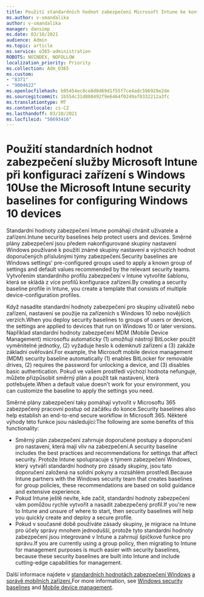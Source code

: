 ```yaml
---
title: Použití standardních hodnot zabezpečení Microsoft Intune ke konfiguraci zařízení s Windows 10
ms.author: v-smandalika
author: v-smandalika
manager: dansimp
ms.date: 03/10/2021
audience: Admin
ms.topic: article
ms.service: o365-administration
ROBOTS: NOINDEX, NOFOLLOW
localization_priority: Priority
ms.collection: Adm_O365
ms.custom:
- "8371"
- "9004622"
ms.openlocfilehash: b95454ec8ce8d0d69d1f55f7ce4adc596929e2de
ms.sourcegitcommit: 1b554c31d008492f9e6464f0249af0332212a3fc
ms.translationtype: MT
ms.contentlocale: cs-CZ
ms.lasthandoff: 03/10/2021
ms.locfileid: "50693416"
---
```

# <a name="use-the-microsoft-intune-security-baselines-for-configuring-windows-10-devices"></a><span data-ttu-id="a4526-102">Použití standardních hodnot zabezpečení služby Microsoft Intune při konfiguraci zařízení s Windows 10</span><span class="sxs-lookup"><span data-stu-id="a4526-102">Use the Microsoft Intune security baselines for configuring Windows 10 devices</span></span>

<span data-ttu-id="a4526-103">Standardní hodnoty zabezpečení Intune pomáhají chránit uživatele a zařízení.</span><span class="sxs-lookup"><span data-stu-id="a4526-103">Intune security baselines help protect users and devices.</span></span> <span data-ttu-id="a4526-104">Směrné plány zabezpečení jsou předem nakonfigurované skupiny nastavení Windows používané k použití známé skupiny nastavení a výchozích hodnot doporučených příslušnými týmy zabezpečení.</span><span class="sxs-lookup"><span data-stu-id="a4526-104">Security baselines are Windows settings' pre-configured groups used to apply a known group of settings and default values recommended by the relevant security teams.</span></span> <span data-ttu-id="a4526-105">Vytvořením standardního profilu zabezpečení v Intune vytvoříte šablonu, která se skládá z více profilů konfigurace zařízení.</span><span class="sxs-lookup"><span data-stu-id="a4526-105">By creating a security baseline profile in Intune, you create a template that consists of multiple device-configuration profiles.</span></span>

<span data-ttu-id="a4526-106">Když nasadíte standardní hodnoty zabezpečení pro skupiny uživatelů nebo zařízení, nastavení se použije na zařízeních s Windows 10 nebo novějších verzích.</span><span class="sxs-lookup"><span data-stu-id="a4526-106">When you deploy security baselines to groups of users or devices, the settings are applied to devices that run on Windows 10 or later versions.</span></span> <span data-ttu-id="a4526-107">Například standardní hodnoty zabezpečení MDM (Mobile Device Management) microsoftu automaticky (1) umožňují nástroji BitLocker použít vyměnitelné jednotky, (2) vyžaduje heslo k odemknutí zařízení a (3) zakáže základní ověřování.</span><span class="sxs-lookup"><span data-stu-id="a4526-107">For example, the Microsoft mobile device management (MDM) security baseline automatically (1) enables BitLocker for removable drives, (2) requires the password for unlocking a device, and (3) disables basic authentication.</span></span> <span data-ttu-id="a4526-108">Pokud ve vašem prostředí výchozí hodnota nefunguje, můžete přizpůsobit směrný plán a použít tak nastavení, která potřebujete.</span><span class="sxs-lookup"><span data-stu-id="a4526-108">When a default value doesn't work for your environment, you can customize the baseline to apply the settings you need.</span></span>

<span data-ttu-id="a4526-109">Směrné plány zabezpečení taky pomáhají vytvořit v Microsoftu 365 zabezpečený pracovní postup od začátku do konce.</span><span class="sxs-lookup"><span data-stu-id="a4526-109">Security baselines also help establish an end-to-end secure workflow in Microsoft 365.</span></span> <span data-ttu-id="a4526-110">Některé výhody této funkce jsou následující:</span><span class="sxs-lookup"><span data-stu-id="a4526-110">The following are some benefits of this functionality:</span></span>
- <span data-ttu-id="a4526-111">Směrný plán zabezpečení zahrnuje doporučené postupy a doporučení pro nastavení, která mají vliv na zabezpečení.</span><span class="sxs-lookup"><span data-stu-id="a4526-111">A security baseline includes the best practices and recommendations for settings that affect security.</span></span> <span data-ttu-id="a4526-112">Protože Intune spolupracuje s týmem zabezpečení Windows, který vytváří standardní hodnoty pro zásady skupiny, jsou tato doporučení založená na solidní pokyny a rozsáhlém prostředí.</span><span class="sxs-lookup"><span data-stu-id="a4526-112">Because Intune partners with the Windows security team that creates baselines for group policies, these recommendations are based on solid guidance and extensive experience.</span></span>
- <span data-ttu-id="a4526-113">Pokud Intune ještě nevíte, kde začít, standardní hodnoty zabezpečení vám pomůžou rychle vytvořit a nasadit zabezpečený profil.</span><span class="sxs-lookup"><span data-stu-id="a4526-113">If you're new to Intune and unsure of where to start, then security baselines will help you quickly create and deploy a secure profile.</span></span>
- <span data-ttu-id="a4526-114">Pokud v současné době používáte zásady skupiny, je migrace na Intune pro účely správy mnohem jednodušší, protože tyto standardní hodnoty zabezpečení jsou integrované v Intune a zahrnují špičkové funkce pro správu.</span><span class="sxs-lookup"><span data-stu-id="a4526-114">If you are currently using a group policy, then migrating to Intune for management purposes is much easier with security baselines, because these security baselines are built into Intune and include cutting-edge capabilities for management.</span></span>

<span data-ttu-id="a4526-115">Další informace najdete v [standardních hodnotách zabezpečení Windows](https://docs.microsoft.com/windows/security/threat-protection/windows-security-baselines) [a správě mobilních zařízení.](https://docs.microsoft.com/windows/client-management/mdm/)</span><span class="sxs-lookup"><span data-stu-id="a4526-115">For more information, see [Windows security baselines](https://docs.microsoft.com/windows/security/threat-protection/windows-security-baselines) and [Mobile device management](https://docs.microsoft.com/windows/client-management/mdm/).</span></span>